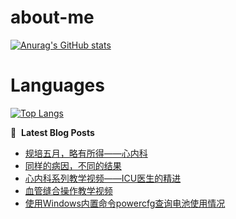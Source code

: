 # about-me
[![Anurag's GitHub stats](https://github-readme-stats.vercel.app/api?username=whitewatercn)](https://github.com/anuraghazra/github-readme-stats)

# Languages
[![Top Langs](https://github-readme-stats.vercel.app/api/top-langs/?username=whitewatercn)](https://github.com/anuraghazra/github-readme-stats)

📕 &nbsp;**Latest Blog Posts**
<!-- BLOG-POST-LIST:START -->
- [规培五月，略有所得——心内科](https://forum.beginner.center/t/topic/743/1)
- [同样的病因，不同的结果](https://forum.beginner.center/t/topic/795/1)
- [心内科系列教学视频——ICU医生的精进](https://forum.beginner.center/t/topic/794/1)
- [血管缝合操作教学视频](https://forum.beginner.center/t/topic/793/1)
- [使用Windows内置命令powercfg查询电池使用情况](https://forum.beginner.center/t/topic/791/1)
<!-- BLOG-POST-LIST:END -->
